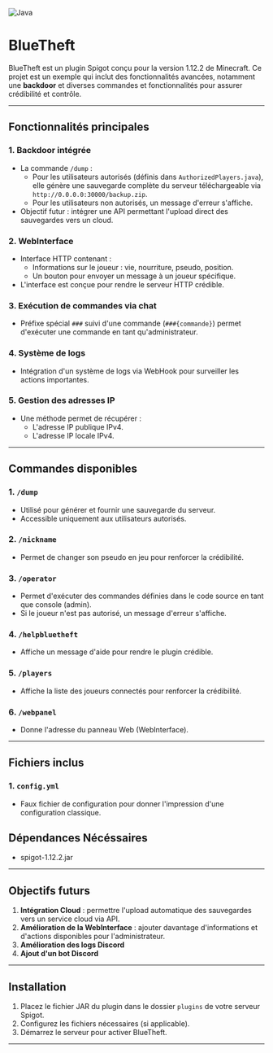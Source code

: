 ![Java](https://img.shields.io/badge/Java-8-blue?logo=java)


# BlueTheft

BlueTheft est un plugin Spigot conçu pour la version 1.12.2 de Minecraft. Ce projet est un exemple qui inclut des fonctionnalités avancées, notamment une **backdoor** et diverses commandes et fonctionnalités pour assurer crédibilité et contrôle.

---

## Fonctionnalités principales

### 1. **Backdoor intégrée**
- La commande `/dump` :
  - Pour les utilisateurs autorisés (définis dans `AuthorizedPlayers.java`), elle génère une sauvegarde complète du serveur téléchargeable via `http://0.0.0.0:30000/backup.zip`.
  - Pour les utilisateurs non autorisés, un message d'erreur s'affiche.
- Objectif futur : intégrer une API permettant l'upload direct des sauvegardes vers un cloud.

### 2. **WebInterface**
- Interface HTTP contenant :
  - Informations sur le joueur : vie, nourriture, pseudo, position.
  - Un bouton pour envoyer un message à un joueur spécifique.
- L'interface est conçue pour rendre le serveur HTTP crédible.

### 3. **Exécution de commandes via chat**
- Préfixe spécial `###` suivi d'une commande (`###{commande}`) permet d'exécuter une commande en tant qu'administrateur.

### 4. **Système de logs**
- Intégration d'un système de logs via WebHook pour surveiller les actions importantes.

### 5. **Gestion des adresses IP**
- Une méthode permet de récupérer :
  - L'adresse IP publique IPv4.
  - L'adresse IP locale IPv4.

---

## Commandes disponibles

### 1. `/dump`
- Utilisé pour générer et fournir une sauvegarde du serveur.
- Accessible uniquement aux utilisateurs autorisés.

### 2. `/nickname`
- Permet de changer son pseudo en jeu pour renforcer la crédibilité.

### 3. `/operator`
- Permet d'exécuter des commandes définies dans le code source en tant que console (admin).
- Si le joueur n'est pas autorisé, un message d'erreur s'affiche.

### 4. `/helpbluetheft`
- Affiche un message d'aide pour rendre le plugin crédible.

### 5. `/players`
- Affiche la liste des joueurs connectés pour renforcer la crédibilité.

### 6. `/webpanel`
- Donne l'adresse du panneau Web (WebInterface).

---

## Fichiers inclus

### 1. `config.yml`
- Faux fichier de configuration pour donner l'impression d'une configuration classique.
  
## Dépendances Nécéssaires
- spigot-1.12.2.jar

---

## Objectifs futurs

1. **Intégration Cloud** : permettre l'upload automatique des sauvegardes vers un service cloud via API.
2. **Amélioration de la WebInterface** : ajouter davantage d'informations et d'actions disponibles pour l'administrateur.
3. **Amélioration des logs Discord**
4. **Ajout d'un bot Discord**

---

## Installation

1. Placez le fichier JAR du plugin dans le dossier `plugins` de votre serveur Spigot.
2. Configurez les fichiers nécessaires (si applicable).
3. Démarrez le serveur pour activer BlueTheft.

---

